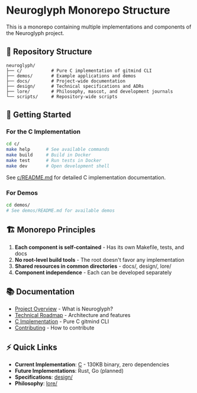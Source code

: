 # Neuroglyph Monorepo Structure

This is a monorepo containing multiple implementations and components of the Neuroglyph project.

## 📁 Repository Structure

```
neuroglyph/
├── c/           # Pure C implementation of gitmind CLI
├── demos/       # Example applications and demos
├── docs/        # Project-wide documentation
├── design/      # Technical specifications and ADRs
├── lore/        # Philosophy, mascot, and development journals
└── scripts/     # Repository-wide scripts
```

## 🚀 Getting Started

### For the C Implementation

```bash
cd c/
make help      # See available commands
make build     # Build in Docker
make test      # Run tests in Docker
make dev       # Open development shell
```

See [c/README.md](c/README.md) for detailed C implementation documentation.

### For Demos

```bash
cd demos/
# See demos/README.md for available demos
```

## 🏗️ Monorepo Principles

1. **Each component is self-contained** - Has its own Makefile, tests, and docs
2. **No root-level build tools** - The root doesn't favor any implementation
3. **Shared resources in common directories** - docs/, design/, lore/
4. **Component independence** - Each can be developed separately

## 📚 Documentation

- [Project Overview](README.md) - What is Neuroglyph?
- [Technical Roadmap](docs/README.md) - Architecture and features
- [C Implementation](c/README.md) - Pure C gitmind CLI
- [Contributing](CONTRIBUTING.md) - How to contribute

## ⚡ Quick Links

- **Current Implementation**: [C](c/) - 130KB binary, zero dependencies
- **Future Implementations**: Rust, Go (planned)
- **Specifications**: [design/](design/)
- **Philosophy**: [lore/](lore/)